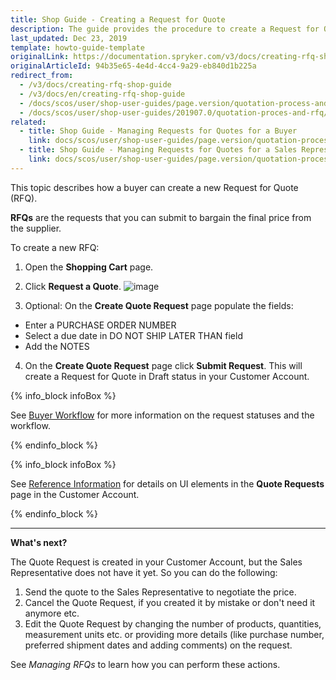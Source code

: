 ```yaml
---
title: Shop Guide - Creating a Request for Quote
description: The guide provides the procedure to create a Request for Quote in the cart.
last_updated: Dec 23, 2019
template: howto-guide-template
originalLink: https://documentation.spryker.com/v3/docs/creating-rfq-shop-guide
originalArticleId: 94b35e65-4e4d-4cc4-9a29-eb840d1b225a
redirect_from:
  - /v3/docs/creating-rfq-shop-guide
  - /v3/docs/en/creating-rfq-shop-guide
  - /docs/scos/user/shop-user-guides/page.version/quotation-process-and-rfq/shop-guide-creating-a-request-for-quote.html
  - /docs/scos/user/shop-user-guides/201907.0/quotation-proces-and-rfq/shop-guide-creating-a-request-for-quote.html
related:
  - title: Shop Guide - Managing Requests for Quotes for a Buyer
    link: docs/scos/user/shop-user-guides/page.version/quotation-process-and-rfq/shop-guide-managing-requests-for-quotes-for-a-buyer.html
  - title: Shop Guide - Managing Requests for Quotes for a Sales Representative
    link: docs/scos/user/shop-user-guides/page.version/quotation-process-and-rfq/shop-guide-managing-requests-for-quotes-for-a-sales-representative.html
---
```


This topic describes how a buyer can create a new Request for Quote (RFQ).

**RFQs** are the requests that you can submit to bargain the final price from the supplier.

To create a new RFQ:

1. Open the **Shopping Cart** page.
2. Click **Request a Quote**.
![image](https://spryker.s3.eu-central-1.amazonaws.com/docs/User+Guides/Shop+User+Guides/RFQ/Shop+Guide+-+Creating+a+Request+for+Quote/create-rfq.png)

3. Optional: On the **Create Quote Request** page populate the fields:
- Enter a PURCHASE ORDER NUMBER
- Select a due date in DO NOT SHIP LATER THAN field
- Add the NOTES
4. On the **Create Quote Request** page click **Submit Request**. This will create a Request for Quote in Draft status in your Customer Account.

{% info_block infoBox %}

See [Buyer Workflow](/docs/scos/user/features/201907.0/quotation-process-feature-overview.html#buyer-workflow) for more information on the request statuses and the workflow.

{% endinfo_block %}

{% info_block infoBox %}

See [Reference Information](/docs/scos/user/shop-user-guides/{{page.version}}/quotation-proces-and-rfq/shop-guide-request-for-quote-reference-information.html) for details on UI elements in the **Quote Requests** page in the Customer Account.

{% endinfo_block %}

***
**What's next?**

The Quote Request is created in your Customer Account, but the Sales Representative does not have it yet. So you can do the following:

1. Send the quote to the Sales Representative to negotiate the price.
2. Cancel the Quote Request, if you created it by mistake or don't need it anymore etc.
3. Edit the Quote Request by changing the number of products, quantities, measurement units etc. or providing more details (like purchase number, preferred shipment dates and adding comments) on the request.

See *Managing RFQs* to learn how you can perform these actions.

<!-- Last review date: Jul 09, 2019 -->
